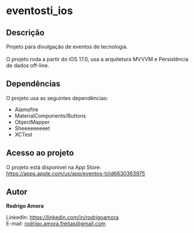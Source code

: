 # eventosti_ios
Descrição
---------
Projeto para divulgação de eventos de tecnologia.<br><br>
O projeto roda a partir do iOS 17.0, usa a arquitetura MVVVM e Persistência de dados off-line.

Dependências
------------
O projeto usa as seguintes dependências:

* Alamofire
* MaterialComponents/Buttons
* ObjectMapper
* Sheeeeeeeeet
* XCTest

Acesso ao projeto
-----------------
O projeto está disponível na App Store:<br>
https://apps.apple.com/us/app/eventos-ti/id6630363975

Autor
-----
<b>Rodrigo Amora</b>

LinkedIn: https://linkedin.com/in/rodrigoamora <br>
E-mail: rodrigo.amora.freitas@gmail.com
